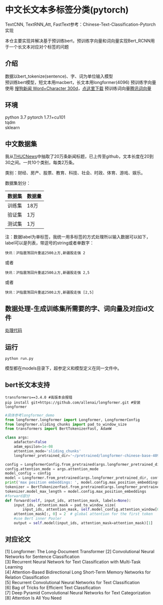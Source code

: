 # 中文长文本多标签分类(pytorch)

TextCNN, TextRNN_Att, FastText参考：Chinese-Text-Classification-Pytorch实现

本仓主要实现并解决基于预训练bert，预训练字向量和词向量实现Bert_RCNN用于一个长文本对应对个标签的问题

## 介绍  

数据以bert_tokenize(sentence)、字、词为单位输入模型<br>
预训练bert模型，短文本用macbert，长文本用longformer(4096)
预训练字向量使用 [搜狗新闻 Word+Character 300d](https://github.com/Embedding/Chinese-Word-Vectors)，[点这里下载](https://pan.baidu.com/s/14k-9jsspp43ZhMxqPmsWMQ)
预训练词向量[腾讯词向量](https://ai.tencent.com/ailab/nlp/en/embedding.html)

## 环境
python 3.7
pytorch 1.7.1+cu101  
tqdm  
sklearn  

## 中文数据集
我从[THUCNews](http://thuctc.thunlp.org/)中抽取了20万条新闻标题，已上传至github，文本长度在20到30之间。一共10个类别，每类2万条。

类别：财经、房产、股票、教育、科技、社会、时政、体育、游戏、娱乐。

数据集划分：

数据集|数据量
--|--
训练集|18万
验证集|1万
测试集|1万

注：数据label为单标签，我统一用多标签的方式处理所以输入数据可以如下，label可以是列表，带逗号的string或者单数字：
```text
快讯：沪指震荡回升重返2500上方,新疆股走强	2
```
或者<br>
```text
快讯：沪指震荡回升重返2500上方,新疆股走强	2,5
```
或者<br>
```text
快讯：沪指震荡回升重返2500上方,新疆股走强	[2,5]
```

## 数据处理-生成训练集所需要的字、词向量及对应id文件

[处理代码](数据处理_根据当前语料生成字词id及向量.ipynb)

## 运行

```shell
python run.py
```
模型都在models目录下，超参定义和模型定义在同一文件中。

## bert长文本支持

```text
transformers==3.4.0 #高版本会报错
pip install git+https://github.com/allenai/longformer.git #安装longformer
```
```python
#具体参考longformer_demo
from longformer.longformer import Longformer, LongformerConfig
from longformer.sliding_chunks import pad_to_window_size
from transformers import BertTokenizerFast, AdamW

class args:
    adafactor=False
    adam_epsilon=1e-08
    attention_mode='sliding_chunks'
    longformer_pretrained_dir='~/pretrained/longformer-chinese-base-4096'

config = LongformerConfig.from_pretrained(args.longformer_pretrained_dir)
config.attention_mode = args.attention_mode
model_config = config
model = Longformer.from_pretrained(args.longformer_pretrained_dir, config=config)
print('max position embeddings: ', model.config.max_position_embeddings)
tokenizer = BertTokenizerFast.from_pretrained(args.longformer_pretrained_dir)
tokenizer.model_max_length = model.config.max_position_embeddings
#forward部分
def forward(self, input_ids, attention_mask, labels=None):
    input_ids, attention_mask = pad_to_window_size(
        input_ids, attention_mask, self.model_config.attention_window[0], self.tokenizer.pad_token_id)
    attention_mask[:, 0] = 2  # global attention for the first token
    #use Bert inner Pooler
    output = self.model(input_ids, attention_mask=attention_mask)[1]
```



## 对应论文
[1] Longformer: The Long-Document Transformer
[2] Convolutional Neural Networks for Sentence Classification  
[3] Recurrent Neural Network for Text Classification with Multi-Task Learning  
[4] Attention-Based Bidirectional Long Short-Term Memory Networks for Relation Classification  
[5] Recurrent Convolutional Neural Networks for Text Classification  
[6] Bag of Tricks for Efficient Text Classification  
[7] Deep Pyramid Convolutional Neural Networks for Text Categorization  
[8] Attention Is All You Need
